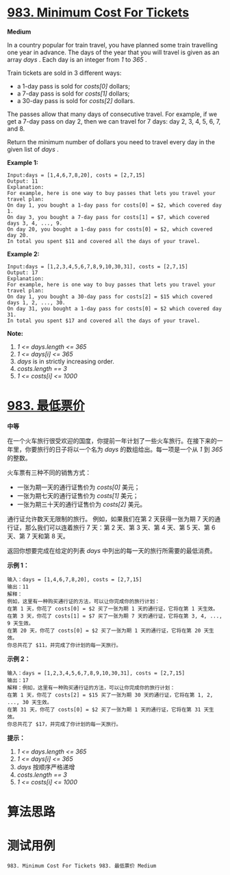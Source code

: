 # [983. Minimum Cost For Tickets][enTitle]

**Medium**

In a country popular for train travel, you have planned some train travelling one year in advance. The days of the year that you will travel is given as an array  *days* . Each day is an integer from  *1*  to  *365* .

Train tickets are sold in 3 different ways:

- a 1-day pass is sold for  *costs[0]*  dollars; 
- a 7-day pass is sold for  *costs[1]*  dollars; 
- a 30-day pass is sold for  *costs[2]*  dollars.

The passes allow that many days of consecutive travel. For example, if we get a 7-day pass on day 2, then we can travel for 7 days: day 2, 3, 4, 5, 6, 7, and 8.

Return the minimum number of dollars you need to travel every day in the given list of  *days* .



**Example 1:** 

```
Input:days = [1,4,6,7,8,20], costs = [2,7,15]
Output: 11
Explanation: 
For example, here is one way to buy passes that lets you travel your travel plan:
On day 1, you bought a 1-day pass for costs[0] = $2, which covered day 1.
On day 3, you bought a 7-day pass for costs[1] = $7, which covered days 3, 4, ..., 9.
On day 20, you bought a 1-day pass for costs[0] = $2, which covered day 20.
In total you spent $11 and covered all the days of your travel.
```


**Example 2:** 

```
Input:days = [1,2,3,4,5,6,7,8,9,10,30,31], costs = [2,7,15]
Output: 17
Explanation: 
For example, here is one way to buy passes that lets you travel your travel plan:
On day 1, you bought a 30-day pass for costs[2] = $15 which covered days 1, 2, ..., 30.
On day 31, you bought a 1-day pass for costs[0] = $2 which covered day 31.
In total you spent $17 and covered all the days of your travel.
```





**Note:** 

1.  *1 <= days.length <= 365*  
2.  *1 <= days[i] <= 365*  
3.  *days*  is in strictly increasing order. 
4.  *costs.length == 3*  
5.  *1 <= costs[i] <= 1000* 


# [983. 最低票价][cnTitle]

**中等**

在一个火车旅行很受欢迎的国度，你提前一年计划了一些火车旅行。在接下来的一年里，你要旅行的日子将以一个名为  *days*  的数组给出。每一项是一个从  *1*  到  *365*  的整数。

火车票有三种不同的销售方式：

- 一张为期一天的通行证售价为  *costs[0]*  美元； 
- 一张为期七天的通行证售价为  *costs[1]*  美元； 
- 一张为期三十天的通行证售价为  *costs[2]*  美元。

通行证允许数天无限制的旅行。 例如，如果我们在第 2 天获得一张为期 7 天的通行证，那么我们可以连着旅行 7 天：第 2 天、第 3 天、第 4 天、第 5 天、第 6 天、第 7 天和第 8 天。

返回你想要完成在给定的列表  *days*  中列出的每一天的旅行所需要的最低消费。



**示例 1：** 

```
输入：days = [1,4,6,7,8,20], costs = [2,7,15]
输出：11
解释：
例如，这里有一种购买通行证的方法，可以让你完成你的旅行计划：
在第 1 天，你花了 costs[0] = $2 买了一张为期 1 天的通行证，它将在第 1 天生效。
在第 3 天，你花了 costs[1] = $7 买了一张为期 7 天的通行证，它将在第 3, 4, ..., 9 天生效。
在第 20 天，你花了 costs[0] = $2 买了一张为期 1 天的通行证，它将在第 20 天生效。
你总共花了 $11，并完成了你计划的每一天旅行。

```

**示例 2：** 

```
输入：days = [1,2,3,4,5,6,7,8,9,10,30,31], costs = [2,7,15]
输出：17
解释：例如，这里有一种购买通行证的方法，可以让你完成你的旅行计划： 
在第 1 天，你花了 costs[2] = $15 买了一张为期 30 天的通行证，它将在第 1, 2, ..., 30 天生效。
在第 31 天，你花了 costs[0] = $2 买了一张为期 1 天的通行证，它将在第 31 天生效。 
你总共花了 $17，并完成了你计划的每一天旅行。

```



**提示：** 

1.  *1 <= days.length <= 365*  
2.  *1 <= days[i] <= 365*  
3.  *days*  按顺序严格递增 
4.  *costs.length == 3*  
5.  *1 <= costs[i] <= 1000* 




# 算法思路

# 测试用例
```
983. Minimum Cost For Tickets 983. 最低票价 Medium
```

[enTitle]: https://leetcode.com/problems/minimum-cost-for-tickets/
[cnTitle]: https://leetcode-cn.com/problems/minimum-cost-for-tickets/
